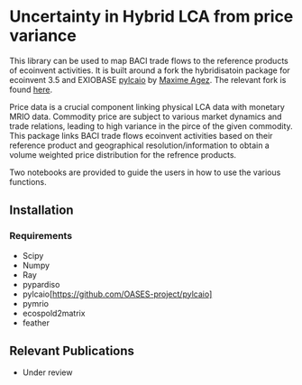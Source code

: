 # Uncertainty in Hybrid LCA from price variance

This library can be used to map BACI trade flows to the reference products of
ecoinvent activities. It is built around a fork the hybridisatoin package for ecoinvent
3.5 and EXIOBASE [pylcaio](https://github.com/MaximeAgez/pylcaio) by [Maxime Agez](https://github.com/MaximeAgez).
The relevant fork is found [here](https://github.com/OASES-project/pylcaio).

Price data is a crucial component linking physical LCA data with monetary MRIO data. 
Commodity price are subject to various market dynamics and trade relations, leading to high
variance in the pirce of the given commodity. This package links BACI trade flows
ecoinvent activities based on their reference product and geographical resolution/information
to obtain a volume weighted price distribution for the refrence products. 

Two notebooks are provided to guide the users in how to use the various functions.

## Installation

### Requirements

- Scipy
- Numpy
- Ray
- pypardiso
- pylcaio[https://github.com/OASES-project/pylcaio]
- pymrio
- ecospold2matrix
- feather

## Relevant Publications

- Under review
